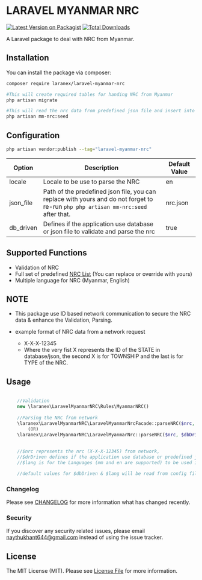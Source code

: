 # LARAVEL MYANMAR NRC

[![Latest Version on Packagist](https://img.shields.io/packagist/v/laranex/laravel-myanmar-nrc.svg?style=flat-square)](https://packagist.org/packages/laranex/laravel-myanmar-nrc)
[![Total Downloads](https://img.shields.io/packagist/dt/laranex/laravel-myanmar-nrc.svg?style=flat-square)](https://packagist.org/packages/laranex/laravel-myanmar-nrc)

A Laravel package to deal with NRC from Myanmar.

## Installation

You can install the package via composer:

```bash
composer require laranex/laravel-myanmar-nrc

#This will create required tables for handing NRC from Myanmar
php artisan migrate

#This will read the nrc data from predefined json file and insert into database
php artisan mm-nrc:seed
```

## Configuration

```bash
php artisan vendor:publish --tag="laravel-myanmar-nrc"
```


| Option      | Description                                                                                                                            | Default Value |
|-------------|----------------------------------------------------------------------------------------------------------------------------------------|--------------|
| locale      | Locale to be use to parse the NRC                                                                                                      | en           |
| json_file   | Path of the predefined json file, you can replace with yours and do not forget to re-run ```php php artisan mm-nrc:seed``` after that. | nrc.json     |
| db_driven   | Defines if the application use database or json file to validate and parse the nrc                                                     | true         |


## Supported Functions

 - Validation of NRC
 - Full set of predefined [NRC List](src/Data/nrc.json) (You can replace or override with yours) 
 - Multiple language for NRC (Myanmar, English) 

## NOTE

- This package use ID based network communication to secure the NRC data & enhance the Validation, Parsing.

- example format of NRC data from a network request
    - X-X-X-12345
    - Where the very fist X represents the ID of the STATE in database/json, the second X is for TOWNSHIP and the last is for TYPE of the NRC.


## Usage

```php

    //Validation
    new \laranex\LaravelMyanmarNRC\Rules\MyanmarNRC()
    
    //Parsing the NRC from network
    \laranex\LaravelMyanmarNRC\LaravelMyanmarNrcFacade::parseNRC($nrc, $dbDriven, $lang)
        (OR)
    \laranex\LaravelMyanmarNRC\LaravelMyanmarNrc::parseNRC($nrc, $dbDriven, $lang)
    
    
    //$nrc represents the nrc (X-X-X-12345) from network,
    //$drDriven defines if the application use database or predefined json file to parse, validate the nrc and,
    //$lang is for the Languages (mm and en are supported) to be used in parsing.

    //default values for $dbDriven & $lang will be read from config file if you do not pass the values to the method.
```

### Changelog

Please see [CHANGELOG](CHANGELOG.md) for more information what has changed recently.

### Security

If you discover any security related issues, please email naythukhant644@gmail.com instead of using the issue tracker.

## License

The MIT License (MIT). Please see [License File](LICENSE.md) for more information.
